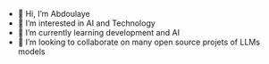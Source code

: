 - 👋 Hi, I’m Abdoulaye
- 👀 I’m interested in AI and Technology 
- 🌱 I’m currently learning development and AI
- 💞️ I’m looking to collaborate on many open source projets of LLMs models
<!--- 📫 How to reach me ... --->

<!---
abdoulayensam/abdoulayensam is a ✨ special ✨ repository because its `README.md` (this file) appears on your GitHub profile.
You can click the Preview link to take a look at your changes.
--->
